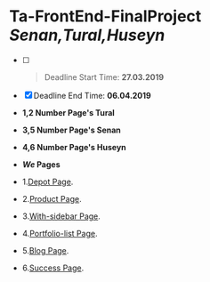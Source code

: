 

# Ta-FrontEnd-FinalProject *Senan,Tural,Huseyn*
- [ ] >Deadline Start Time: **27.03.2019**
- [x] Deadline End Time: **06.04.2019**

- **1,2 Number Page's Tural**
- **3,5 Number Page's Senan**
- **4,6 Number Page's Huseyn**

- **_We_ Pages**

- 1.[Depot Page](https://depot.qodeinteractive.com/).
- 2.[Product Page](https://depot.qodeinteractive.com/product/basket-with-handles/).
- 3.[With-sidebar Page](https://depot.qodeinteractive.com/with-sidebar/).
- 4.[Portfolio-list Page](https://depot.qodeinteractive.com/portfolio-list/standard/).
- 5.[Blog Page](https://depot.qodeinteractive.com/blog/blog-masonry/).
- 6.[Success Page](https://depot.qodeinteractive.com/success-has-its-advantage/).
